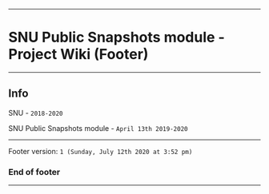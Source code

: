 
***

# SNU Public Snapshots module - Project Wiki (Footer)

***

## Info

SNU - `2018-2020`

SNU Public Snapshots module - `April 13th 2019-2020`

***

Footer version: `1 (Sunday, July 12th 2020 at 3:52 pm)`

### End of footer

***
